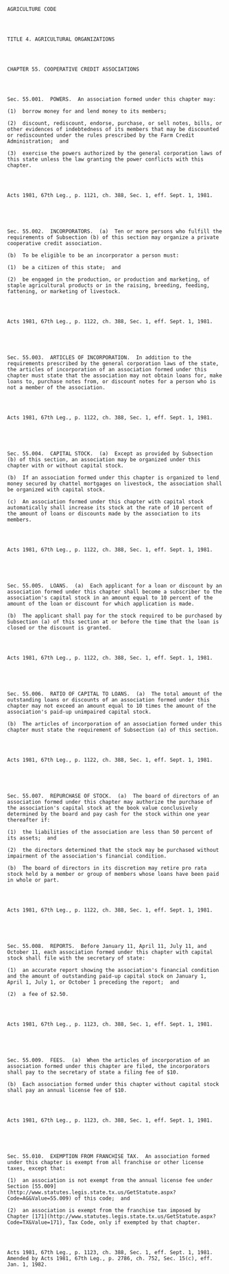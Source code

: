 ﻿
    
    
    	
    					
    
    
    AGRICULTURE CODE
    
      
    
    
    TITLE 4. AGRICULTURAL ORGANIZATIONS
    
      
    
    
    CHAPTER 55. COOPERATIVE CREDIT ASSOCIATIONS
    
      
    
    
    Sec. 55.001.  POWERS.  An association formed under this chapter may:
    
    (1)  borrow money for and lend money to its members;
    
    (2)  discount, rediscount, endorse, purchase, or sell notes, bills, or other evidences of indebtedness of its members that may be discounted or rediscounted under the rules prescribed by the Farm Credit Administration;  and
    
    (3)  exercise the powers authorized by the general corporation laws of this state unless the law granting the power conflicts with this chapter.
    
    
    
    
    Acts 1981, 67th Leg., p. 1121, ch. 388, Sec. 1, eff. Sept. 1, 1981.
    
    
    
    
    
    Sec. 55.002.  INCORPORATORS.  (a)  Ten or more persons who fulfill the requirements of Subsection (b) of this section may organize a private cooperative credit association.
    
    (b)  To be eligible to be an incorporator a person must:
    
    (1)  be a citizen of this state;  and
    
    (2)  be engaged in the production, or production and marketing, of staple agricultural products or in the raising, breeding, feeding, fattening, or marketing of livestock.
    
    
    
    
    Acts 1981, 67th Leg., p. 1122, ch. 388, Sec. 1, eff. Sept. 1, 1981.
    
    
    
    
    
    Sec. 55.003.  ARTICLES OF INCORPORATION.  In addition to the requirements prescribed by the general corporation laws of the state, the articles of incorporation of an association formed under this chapter must state that the association may not obtain loans for, make loans to, purchase notes from, or discount notes for a person who is not a member of the association.
    
    
    
    
    Acts 1981, 67th Leg., p. 1122, ch. 388, Sec. 1, eff. Sept. 1, 1981.
    
    
    
    
    
    Sec. 55.004.  CAPITAL STOCK.  (a)  Except as provided by Subsection (b) of this section, an association may be organized under this chapter with or without capital stock.
    
    (b)  If an association formed under this chapter is organized to lend money secured by chattel mortgages on livestock, the association shall be organized with capital stock.
    
    (c)  An association formed under this chapter with capital stock automatically shall increase its stock at the rate of 10 percent of the amount of loans or discounts made by the association to its members.
    
    
    
    
    Acts 1981, 67th Leg., p. 1122, ch. 388, Sec. 1, eff. Sept. 1, 1981.
    
    
    
    
    
    Sec. 55.005.  LOANS.  (a)  Each applicant for a loan or discount by an association formed under this chapter shall become a subscriber to the association's capital stock in an amount equal to 10 percent of the amount of the loan or discount for which application is made.
    
    (b)  The applicant shall pay for the stock required to be purchased by Subsection (a) of this section at or before the time that the loan is closed or the discount is granted.
    
    
    
    
    Acts 1981, 67th Leg., p. 1122, ch. 388, Sec. 1, eff. Sept. 1, 1981.
    
    
    
    
    
    Sec. 55.006.  RATIO OF CAPITAL TO LOANS.  (a)  The total amount of the outstanding loans or discounts of an association formed under this chapter may not exceed an amount equal to 10 times the amount of the association's paid-up unimpaired capital stock.
    
    (b)  The articles of incorporation of an association formed under this chapter must state the requirement of Subsection (a) of this section.
    
    
    
    
    Acts 1981, 67th Leg., p. 1122, ch. 388, Sec. 1, eff. Sept. 1, 1981.
    
    
    
    
    
    Sec. 55.007.  REPURCHASE OF STOCK.  (a)  The board of directors of an association formed under this chapter may authorize the purchase of the association's capital stock at the book value conclusively determined by the board and pay cash for the stock within one year thereafter if:
    
    (1)  the liabilities of the association are less than 50 percent of its assets;  and
    
    (2)  the directors determined that the stock may be purchased without impairment of the association's financial condition.
    
    (b)  The board of directors in its discretion may retire pro rata stock held by a member or group of members whose loans have been paid in whole or part.
    
    
    
    
    Acts 1981, 67th Leg., p. 1122, ch. 388, Sec. 1, eff. Sept. 1, 1981.
    
    
    
    
    
    Sec. 55.008.  REPORTS.  Before January 11, April 11, July 11, and October 11, each association formed under this chapter with capital stock shall file with the secretary of state:
    
    (1)  an accurate report showing the association's financial condition and the amount of outstanding paid-up capital stock on January 1, April 1, July 1, or October 1 preceding the report;  and
    
    (2)  a fee of $2.50.
    
    
    
    
    Acts 1981, 67th Leg., p. 1123, ch. 388, Sec. 1, eff. Sept. 1, 1981.
    
    
    
    
    
    Sec. 55.009.  FEES.  (a)  When the articles of incorporation of an association formed under this chapter are filed, the incorporators shall pay to the secretary of state a filing fee of $10.
    
    (b)  Each association formed under this chapter without capital stock shall pay an annual license fee of $10.
    
    
    
    
    Acts 1981, 67th Leg., p. 1123, ch. 388, Sec. 1, eff. Sept. 1, 1981.
    
    
    
    
    
    Sec. 55.010.  EXEMPTION FROM FRANCHISE TAX.  An association formed under this chapter is exempt from all franchise or other license taxes, except that:
    
    (1)  an association is not exempt from the annual license fee under Section [55.009](http://www.statutes.legis.state.tx.us/GetStatute.aspx?Code=AG&Value=55.009) of this code;  and
    
    (2)  an association is exempt from the franchise tax imposed by Chapter [171](http://www.statutes.legis.state.tx.us/GetStatute.aspx?Code=TX&Value=171), Tax Code, only if exempted by that chapter.
    
    
    
    
    Acts 1981, 67th Leg., p. 1123, ch. 388, Sec. 1, eff. Sept. 1, 1981.  Amended by Acts 1981, 67th Leg., p. 2786, ch. 752, Sec. 15(c), eff. Jan. 1, 1982.
    
    
    
    
    				
